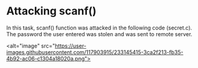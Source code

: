 # Attacking scanf() 
In this task, scanf() function was attacked in the following code (secret.c). The password the user entered was stolen and was sent to remote server.

<alt="image" src="https://user-images.githubusercontent.com/117903915/233145415-3ca2f213-fb35-4b92-ac06-c1304a18020a.png">
